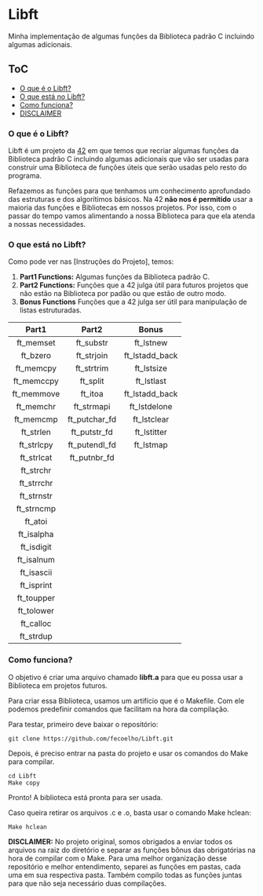 # Libft
Minha implementação de algumas funções da Biblioteca padrão C incluindo algumas adicionais.

## ToC
- [O que é o Libft?](#o-que---o-libft-)
- [O que está no Libft?](#o-que-est--no-libft)
- [Como funciona?](#como-funciona-)
- [DISCLAIMER](#disclaimer)

<a name="o-que---o-libft-"></a>
### O que é o Libft?
Libft é um projeto da [42](https://www.42sp.org.br "42sp") em que temos que recriar algumas funções da Biblioteca padrão C incluindo algumas adicionais que vão ser usadas para construir uma Biblioteca de funções úteis que serão usadas pelo resto do programa.

Refazemos as funções para que tenhamos um conhecimento aprofundado das estruturas e dos algorítimos básicos. Na 42 **não nos é permitido** usar a maioria das funções e Bibliotecas em nossos projetos. Por isso, com o passar do tempo vamos alimentando a nossa Biblioteca para que ela atenda a nossas necessidades.

<a name="o-que-est--no-libft"></a>
### O que está no Libft?
Como pode ver nas [Instruções do Projeto], temos:

1. **Part1 Functions:** Algumas funções da Biblioteca padrão C.
2. **Part2 Functions:** Funções que a 42 julga útil para futuros projetos que não estão na Biblioteca por padão ou que estão de outro modo.
3. **Bonus Functions** Funções que a 42 julga ser útil para manipulação de listas estruturadas.

Part1 | Part2 | Bonus
:----:|:----:|:----:
ft_memset   | ft_substr     | ft_lstnew
ft_bzero    | ft_strjoin    | ft_lstadd_back
ft_memcpy   | ft_strtrim    | ft_lstsize
ft_memccpy  | ft_split      | ft_lstlast
ft_memmove  | ft_itoa       | ft_lstadd_back
ft_memchr   | ft_strmapi    | ft_lstdelone
ft_memcmp   | ft_putchar_fd | ft_lstclear
ft_strlen   | ft_putstr_fd  | ft_lstitter
ft_strlcpy  | ft_putendl_fd | ft_lstmap
ft_strlcat  | ft_putnbr_fd  |
ft_strchr   |
ft_strrchr  |
ft_strnstr  |
ft_strncmp  |
ft_atoi     |
ft_isalpha  |
ft_isdigit  |
ft_isalnum  |
ft_isascii  |
ft_isprint  |
ft_toupper  |
ft_tolower  |
ft_calloc   |
ft_strdup   |

<a name="como-funciona-"></a>
### Como funciona?
O objetivo é criar uma arquivo chamado **libft.a** para que eu possa usar a Biblioteca em projetos futuros.

Para criar essa Biblioteca, usamos um artifício que é o Makefile. Com ele podemos predefinir comandos que facilitam na hora da compilação.

Para testar, primeiro deve baixar o repositório:

    git clone https://github.com/fecoelho/Libft.git

Depois, é preciso entrar na pasta do projeto e usar os comandos do Make para compilar.

    cd Libft
    Make copy
Pronto! A biblioteca está pronta para ser usada.


Caso queira retirar os arquivos .c e .o, basta usar o comando Make hclean:

    Make hclean


<a name = "disclaimer"></a>
**DISCLAIMER:** No projeto original, somos obrigados a enviar todos os arquivos na raiz do diretório e separar as funções bônus das obrigatórias na hora de compilar com o Make. Para uma melhor organização desse repositório e melhor entendimento, separei as funções em pastas, cada uma em sua respectiva pasta. Também compilo todas as funções juntas para que não seja necessário duas compilações.
